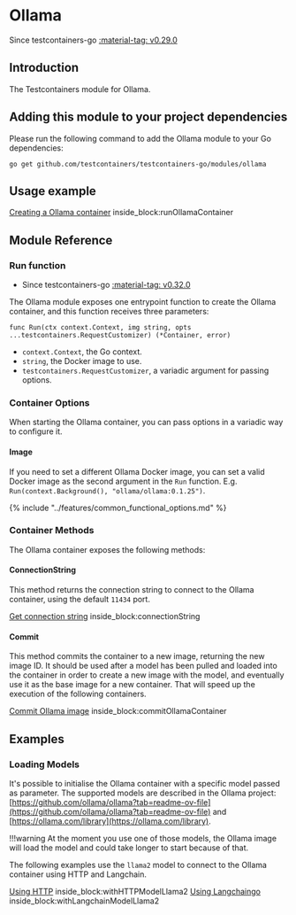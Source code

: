 # Ollama

Since testcontainers-go <a href="https://github.com/testcontainers/testcontainers-go/releases/tag/v0.29.0"><span class="tc-version">:material-tag: v0.29.0</span></a>

## Introduction

The Testcontainers module for Ollama.

## Adding this module to your project dependencies

Please run the following command to add the Ollama module to your Go dependencies:

```
go get github.com/testcontainers/testcontainers-go/modules/ollama
```

## Usage example

<!--codeinclude-->
[Creating a Ollama container](../../modules/ollama/examples_test.go) inside_block:runOllamaContainer
<!--/codeinclude-->

## Module Reference

### Run function

- Since testcontainers-go <a href="https://github.com/testcontainers/testcontainers-go/releases/tag/v0.32.0"><span class="tc-version">:material-tag: v0.32.0</span></a>


The Ollama module exposes one entrypoint function to create the Ollama container, and this function receives three parameters:

```golang
func Run(ctx context.Context, img string, opts ...testcontainers.RequestCustomizer) (*Container, error)
```

- `context.Context`, the Go context.
- `string`, the Docker image to use.
- `testcontainers.RequestCustomizer`, a variadic argument for passing options.

### Container Options

When starting the Ollama container, you can pass options in a variadic way to configure it.

#### Image

If you need to set a different Ollama Docker image, you can set a valid Docker image as the second argument in the `Run` function.
E.g. `Run(context.Background(), "ollama/ollama:0.1.25")`.

{% include "../features/common_functional_options.md" %}

### Container Methods

The Ollama container exposes the following methods:

#### ConnectionString

This method returns the connection string to connect to the Ollama container, using the default `11434` port.

<!--codeinclude-->
[Get connection string](../../modules/ollama/ollama_test.go) inside_block:connectionString
<!--/codeinclude-->

#### Commit

This method commits the container to a new image, returning the new image ID.
It should be used after a model has been pulled and loaded into the container in order to create a new image with the model,
and eventually use it as the base image for a new container. That will speed up the execution of the following containers.

<!--codeinclude-->
[Commit Ollama image](../../modules/ollama/ollama_test.go) inside_block:commitOllamaContainer
<!--/codeinclude-->

## Examples

### Loading Models

It's possible to initialise the Ollama container with a specific model passed as parameter. The supported models are described in the Ollama project: [https://github.com/ollama/ollama?tab=readme-ov-file](https://github.com/ollama/ollama?tab=readme-ov-file) and [https://ollama.com/library](https://ollama.com/library).

!!!warning
    At the moment you use one of those models, the Ollama image will load the model and could take longer to start because of that.

The following examples use the `llama2` model to connect to the Ollama container using HTTP and Langchain.

<!--codeinclude-->
[Using HTTP](../../modules/ollama/examples_test.go) inside_block:withHTTPModelLlama2
[Using Langchaingo](../../modules/ollama/examples_test.go) inside_block:withLangchainModelLlama2
<!--/codeinclude-->
